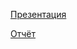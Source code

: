 [Презентация](https://github.com/Ottrer19/RockAmRing2020/docs/Presentation.pdf)

[Отчёт](https://github.com/Ottrer19/RockAmRing2020/docs/Report.pdf)
